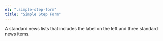 ```yaml
---
el: ".simple-step-form"
title: "Simple Step Form"
---
```

A standard news lists that includes the label on the left and three standard news items.
